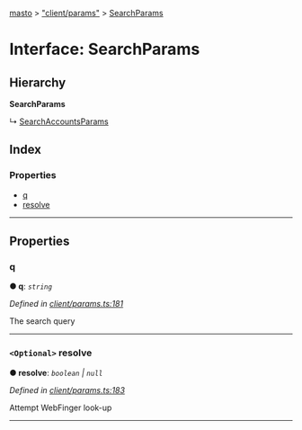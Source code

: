 [masto](../README.md) > ["client/params"](../modules/_client_params_.md) > [SearchParams](../interfaces/_client_params_.searchparams.md)

# Interface: SearchParams

## Hierarchy

**SearchParams**

↳  [SearchAccountsParams](_client_params_.searchaccountsparams.md)

## Index

### Properties

* [q](_client_params_.searchparams.md#q)
* [resolve](_client_params_.searchparams.md#resolve)

---

## Properties

<a id="q"></a>

###  q

**● q**: *`string`*

*Defined in [client/params.ts:181](https://github.com/lagunehq/core/blob/84abcd4/src/client/params.ts#L181)*

The search query

___
<a id="resolve"></a>

### `<Optional>` resolve

**● resolve**: *`boolean` \| `null`*

*Defined in [client/params.ts:183](https://github.com/lagunehq/core/blob/84abcd4/src/client/params.ts#L183)*

Attempt WebFinger look-up

___

